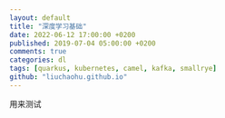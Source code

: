```yaml
---
layout: default
title: "深度学习基础"
date: 2022-06-12 17:00:00 +0200
published: 2019-07-04 05:00:00 +0200
comments: true
categories: dl
tags: [quarkus, kubernetes, camel, kafka, smallrye]
github: "liuchaohu.github.io"
---
```


用来测试